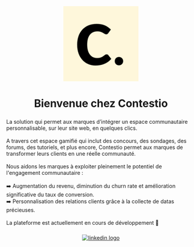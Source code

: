 <div align="center">
  <img height="200" src="./logo.png"  />
</div>

###

<h1 align="center">Bienvenue chez Contestio</h1>

###

<p align="left">La solution qui permet aux marques d’intégrer un espace communautaire personnalisable, sur leur site web, en quelques clics.<br><br>A travers cet espace gamifié qui inclut des concours, des sondages, des forums, des tutoriels, et plus encore, Contestio permet aux marques de transformer leurs clients en une réelle communauté.<br><br>Nous aidons les marques à exploiter pleinement le potentiel de l'engagement communautaire : <br><br>➡️ Augmentation du revenu, diminution du churn rate et amélioration significative du taux de conversion.<br>➡️ Personnalisation des relations clients grâce à la collecte de datas précieuses.<br><br>La plateforme est actuellement en cours de développement 🔅</p>

###

<div align="center">
  <a href="https://www.linkedin.com/company/contestio/about/" target="_blank">
    <img src="https://raw.githubusercontent.com/maurodesouza/profile-readme-generator/master/src/assets/icons/social/linkedin/default.svg" width="52" height="40" alt="linkedin logo"  />
  </a>
</div>

###
